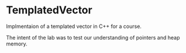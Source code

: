 # TemplatedVector
Implmentaion of a templated vector in C++ for a course.

The intent of the lab was to test our understanding of pointers and heap memory.
